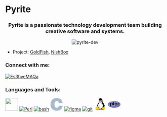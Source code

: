 # Pyrite
<h3 align="center">Pyrite is a passionate technology development team building creative software and systems.</h3>

<p align="center"> <img src="https://komarev.com/ghpvc/?username=pyrite-dev&label=Profile%20views&color=0e75b6&style=flat" alt="pyrite-dev" /> </p>

- Project: [GoldFish](https://github.com/pyrite-dev/goldfish), [NishBox](https://github.com/pyrite-dev/nishbox/)

<h3 align="left">Connect with me:</h3>
<p align="left">
<a href="https://discord.gg/Es3hveMAQa" target="blank"><img align="center" src="https://raw.githubusercontent.com/rahuldkjain/github-profile-readme-generator/master/src/images/icons/Social/discord.svg" alt="Es3hveMAQa" height="30" width="40" /></a>
</p>

<h3 align="left">Languages and Tools:</h3>
<p align="left"> <a href="https://www.jenkins.io/" target="_blank" rel="noreferrer"><img src="https://www.vectorlogo.zone/logos/jenkins/jenkins-icon.svg" width="40" height="40"></a> <a href="https://www.perl.org/" target="_blank" rel="noreferrer"><img src="https://www.vectorlogo.zone/logos/perl/perl-icon.svg" alt="Perl" width="40" height="40"/></a> <a href="https://www.gnu.org/software/bash/" target="_blank" rel="noreferrer"><img src="https://bashlogo.com/img/symbol/svg/full_colored_dark.svg" alt="bash" width="40" height="40"/></a> <a href="https://www.cprogramming.com/" target="_blank" rel="noreferrer"><img src="https://raw.githubusercontent.com/devicons/devicon/master/icons/c/c-original.svg" alt="c" width="40" height="40"/></a> <a href="https://www.figma.com/" target="_blank" rel="noreferrer"><img src="https://www.vectorlogo.zone/logos/figma/figma-icon.svg" alt="figma" width="40" height="40"/></a> <a href="https://git-scm.com/" target="_blank" rel="noreferrer"><img src="https://www.vectorlogo.zone/logos/git-scm/git-scm-icon.svg" alt="git" width="40" height="40"/></a> <a href="https://www.linux.org/" target="_blank" rel="noreferrer"><img src="https://raw.githubusercontent.com/devicons/devicon/master/icons/linux/linux-original.svg" alt="linux" width="40" height="40"/></a> <a href="https://www.php.net" target="_blank" rel="noreferrer"><img src="https://raw.githubusercontent.com/devicons/devicon/master/icons/php/php-original.svg" alt="php" width="40" height="40"/></a> </p>
